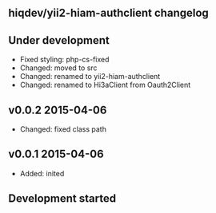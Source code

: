 hiqdev/yii2-hiam-authclient changelog
-------------------------------------

## Under development

- Fixed styling: php-cs-fixed
- Changed: moved to src
- Changed: renamed to yii2-hiam-authclient
- Changed: renamed to Hi3aClient from Oauth2Client

## v0.0.2 2015-04-06

- Changed: fixed class path

## v0.0.1 2015-04-06

- Added: inited

## Development started

